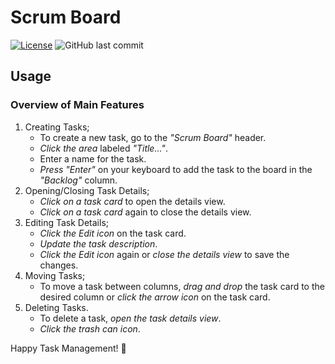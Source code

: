 # Scrum Board
[![License](https://img.shields.io/badge/License-Apache_2.0-blue.svg)](https://github.com/Nekhocheninov/ScrumBoard/blob/main/LICENSE.md)
![GitHub last commit](https://img.shields.io/github/last-commit/Nekhocheninov/ScrumBoard)

## Usage

### Overview of Main Features

1. Creating Tasks;
   - To create a new task, go to the *"Scrum Board"* header.
   - *Click the area* labeled *"Title..."*.
   - Enter a name for the task.
   - *Press* *"Enter"* on your keyboard to add the task to the board in the *"Backlog"* column.
2. Opening/Closing Task Details;
   - *Click on a task card* to open the details view.
   - *Click on a task card* again to close the details view.
3. Editing Task Details;
   - *Сlick the Edit icon* on the task card.
   - *Update the task description*.
   - *Сlick the Edit icon* again or *close the details view* to save the changes.
4. Moving Tasks;
   - To move a task between columns, *drag and drop* the task card to the desired column or *click the arrow icon* on the task card.
5. Deleting Tasks.
   - To delete a task, *open the task details view*.
   - *Click the trash can icon*.

Happy Task Management! 🚀
